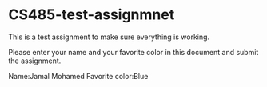 # CS485-test-assignmnet
This is a test assignment to make sure everything is working.

Please enter your name and your favorite color in this document and submit the assignment.

Name:Jamal Mohamed
Favorite color:Blue
